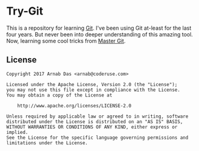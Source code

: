 # Try-Git

This is a repository for learning [Git](https://git-scm.com/). I've been using Git at-least for the last four years. But never been into deeper understanding of this amazing tool. Now, learning some cool tricks from [Master Git](https://www.packtpub.com/application-development/mastering-git).

## License

```
Copyright 2017 Arnab Das <arnab@coderuse.com>

Licensed under the Apache License, Version 2.0 (the "License");
you may not use this file except in compliance with the License.
You may obtain a copy of the License at

    http://www.apache.org/licenses/LICENSE-2.0

Unless required by applicable law or agreed to in writing, software
distributed under the License is distributed on an "AS IS" BASIS,
WITHOUT WARRANTIES OR CONDITIONS OF ANY KIND, either express or implied.
See the License for the specific language governing permissions and
limitations under the License.
```
